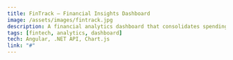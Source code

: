 ```yaml
---
title: FinTrack — Financial Insights Dashboard
image: /assets/images/fintrack.jpg
description: A financial analytics dashboard that consolidates spending, revenue, and investment data into one interface for smarter decisions.
tags: [fintech, analytics, dashboard]
tech: Angular, .NET API, Chart.js
link: "#"
---
```

